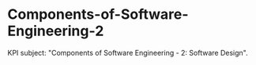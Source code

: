 # Components-of-Software-Engineering-2
KPI subject: "Components of Software Engineering - 2: Software Design".
